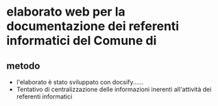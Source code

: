 # elaborato web per la documentazione dei referenti informatici del Comune di

## metodo
- l'elaborato è stato sviluppato con docsify......
- Tentativo di centralizzazione delle informazioni inerenti all'attività dei referenti informatici
